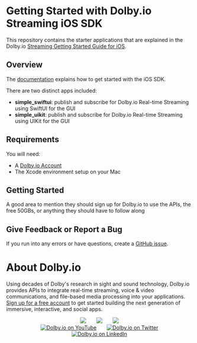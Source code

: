 
# Getting Started with Dolby.io Streaming iOS SDK

This repository contains the starter applications that are explained in the 
Dolby.io [Streaming Getting Started Guide for iOS](https://docs.dolby.io/streaming-apis/docs/ios).

## Overview

The [documentation](https://docs.dolby.io/streaming-apis/docs/ios) explains how to get started with the iOS SDK. 

There are two distinct  apps included:
- **simple_swiftui**: publish and subscribe for Dolby.io Real-time Streaming using SwiftUI for the GUI
- **simple_uikit**: publish and subscribe for Dolby.io Real-time Streaming using UIKit for the GUI

## Requirements

You will need:
- A [Dolby.io Account](https://dashboard.dolby.io/signup)
- The Xcode environment setup on your Mac

## Getting Started

A good area to mention they should sign up for Dolby.io to use the APIs, the free 50GBs, or anything they should have to follow along

## Give Feedback or Report a Bug

If you run into any errors or have questions, create a [GitHub issue](https://github.com/dolbyio-samples/stream-sdk-ios-getting-started/issues).


# About Dolby.io

Using decades of Dolby's research in sight and sound technology, Dolby.io provides APIs to integrate real-time streaming, voice & video communications, and file-based media processing into your applications. [Sign up for a free account](https://dashboard.dolby.io/signup/) to get started building the next generation of immersive, interactive, and social apps.

<div align="center">
  <a href="https://dolby.io/" target="_blank"><img src="https://img.shields.io/badge/Dolby.io-0A0A0A?style=for-the-badge&logo=dolby&logoColor=white"/></a>
&nbsp; &nbsp; &nbsp;
  <a href="https://docs.dolby.io/" target="_blank"><img src="https://img.shields.io/badge/Dolby.io-Docs-0A0A0A?style=for-the-badge&logoColor=white"/></a>
&nbsp; &nbsp; &nbsp;
  <a href="https://dolby.io/blog/category/developer/" target="_blank"><img src="https://img.shields.io/badge/Dolby.io-Blog-0A0A0A?style=for-the-badge&logoColor=white"/></a>
</div>

<div align="center">
&nbsp; &nbsp; &nbsp;
  <a href="https://youtube.com/@dolbyio" target="_blank"><img src="https://img.shields.io/badge/YouTube-red?style=flat-square&logo=youtube&logoColor=white" alt="Dolby.io on YouTube"/></a>
&nbsp; &nbsp; &nbsp; 
  <a href="https://twitter.com/dolbyio" target="_blank"><img src="https://img.shields.io/badge/Twitter-blue?style=flat-square&logo=twitter&logoColor=white" alt="Dolby.io on Twitter"/></a>
&nbsp; &nbsp; &nbsp;
  <a href="https://www.linkedin.com/company/dolbyio/" target="_blank"><img src="https://img.shields.io/badge/LinkedIn-0077B5?style=flat-square&logo=linkedin&logoColor=white" alt="Dolby.io on LinkedIn"/></a>
</div>
